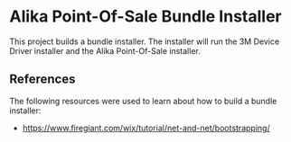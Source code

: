 # Alika Point-Of-Sale Bundle Installer

This project builds a bundle installer.  The installer will run the 
3M Device Driver installer and the Alika Point-Of-Sale installer.

## References

The following resources were used to learn about how to build a bundle installer:

- https://www.firegiant.com/wix/tutorial/net-and-net/bootstrapping/
